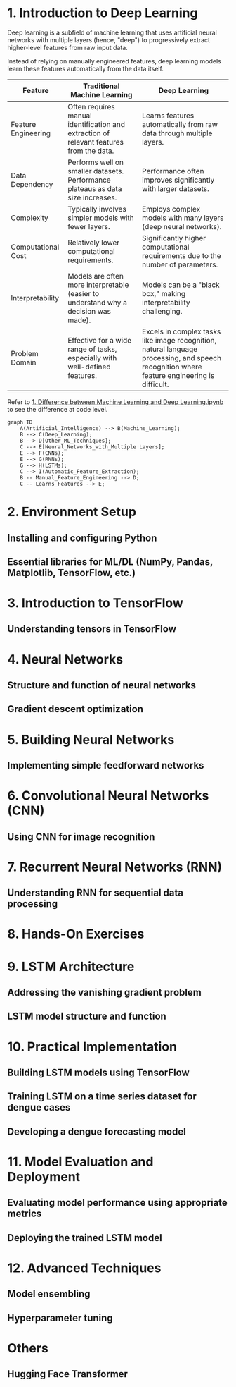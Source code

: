# 1. Introduction to Deep Learning

Deep learning is a subfield of machine learning that uses artificial neural networks with multiple layers (hence, "deep") to progressively extract higher-level features from raw input data.

Instead of relying on manually engineered features, deep learning models learn these features automatically from the data itself.

| Feature	| Traditional Machine Learning |	Deep Learning |
| -------	| ---------------------------- |	------------- |
| Feature Engineering	| Often requires manual identification and extraction of relevant features from the data.	| Learns features automatically from raw data through multiple layers. |
| Data Dependency	| Performs well on smaller datasets. Performance plateaus as data size increases.	| Performance often improves significantly with larger datasets. |
| Complexity	| Typically involves simpler models with fewer layers.	| Employs complex models with many layers (deep neural networks). |
| Computational Cost	| Relatively lower computational requirements.	| Significantly higher computational requirements due to the number of parameters. |
| Interpretability	| Models are often more interpretable (easier to understand why a decision was made).	| Models can be a "black box," making interpretability challenging. |
| Problem Domain	| Effective for a wide range of tasks, especially with well-defined features.	| Excels in complex tasks like image recognition, natural language processing, and speech recognition where feature engineering is difficult. |

Refer to [1. Difference between Machine Learning and Deep Learning.ipynb](https://github.com/atlas-github/nih_lstm/blob/main/1_Difference_between_Machine_Learning_and_Deep_Learning.ipynb) to see the difference at code level.

```mermaid
graph TD
    A(Artificial_Intelligence) --> B(Machine_Learning);
    B --> C(Deep_Learning);
    B --> D[Other_ML_Techniques];
    C --> E[Neural_Networks_with_Multiple Layers];
    E --> F(CNNs);
    E --> G(RNNs);
    G --> H(LSTMs);
    C --> I(Automatic_Feature_Extraction);
    B -- Manual_Feature_Engineering --> D;
    C -- Learns_Features --> E;
```

# 2. Environment Setup
## Installing and configuring Python
## Essential libraries for ML/DL (NumPy, Pandas, Matplotlib, TensorFlow, etc.)

# 3. Introduction to TensorFlow
## Understanding tensors in TensorFlow

# 4. Neural Networks
## Structure and function of neural networks
## Gradient descent optimization

# 5. Building Neural Networks
## Implementing simple feedforward networks

# 6. Convolutional Neural Networks (CNN)
## Using CNN for image recognition

# 7. Recurrent Neural Networks (RNN)
## Understanding RNN for sequential data processing

# 8. Hands-On Exercises

# 9. LSTM Architecture
## Addressing the vanishing gradient problem
## LSTM model structure and function

# 10. Practical Implementation
## Building LSTM models using TensorFlow
## Training LSTM on a time series dataset for dengue cases
## Developing a dengue forecasting model

# 11. Model Evaluation and Deployment
## Evaluating model performance using appropriate metrics
## Deploying the trained LSTM model

# 12. Advanced Techniques
## Model ensembling
## Hyperparameter tuning

# Others
## Hugging Face Transformer
